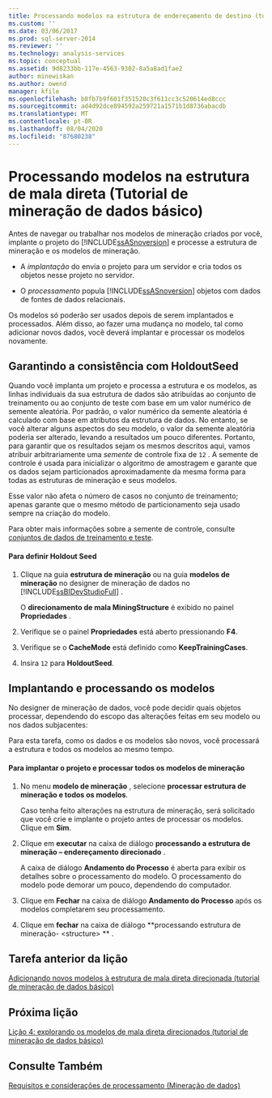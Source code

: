 ```yaml
---
title: Processando modelos na estrutura de endereçamento de destino (tutorial de mineração de dados básico) | Microsoft Docs
ms.custom: ''
ms.date: 03/06/2017
ms.prod: sql-server-2014
ms.reviewer: ''
ms.technology: analysis-services
ms.topic: conceptual
ms.assetid: 9d8233bb-117e-4563-9302-8a5a8ad1fae2
author: minewiskan
ms.author: owend
manager: kfile
ms.openlocfilehash: b8fb7b9f601f351520c3f611cc3c520614ed8ccc
ms.sourcegitcommit: ad4d92dce894592a259721a1571b1d8736abacdb
ms.translationtype: MT
ms.contentlocale: pt-BR
ms.lasthandoff: 08/04/2020
ms.locfileid: "87680238"
---
```

# <a name="processing-models-in-the-targeted-mailing-structure-basic-data-mining-tutorial"></a>Processando modelos na estrutura de mala direta (Tutorial de mineração de dados básico)
  Antes de navegar ou trabalhar nos modelos de mineração criados por você, implante o projeto do [!INCLUDE[ssASnoversion](../includes/ssasnoversion-md.md)] e processe a estrutura de mineração e os modelos de mineração.  
  
-   A *implantação* do envia o projeto para um servidor e cria todos os objetos nesse projeto no servidor.  
  
-   O *processamento* popula [!INCLUDE[ssASnoversion](../includes/ssasnoversion-md.md)] objetos com dados de fontes de dados relacionais.  
  
 Os modelos só poderão ser usados depois de serem implantados e processados. Além disso, ao fazer uma mudança no modelo, tal como adicionar novos dados, você deverá implantar e processar os modelos novamente.  
  
## <a name="ensuring-consistency-with-holdoutseed"></a>Garantindo a consistência com HoldoutSeed  
 Quando você implanta um projeto e processa a estrutura e os modelos, as linhas individuais da sua estrutura de dados são atribuídas ao conjunto de treinamento ou ao conjunto de teste com base em um valor numérico de semente aleatória. Por padrão, o valor numérico da semente aleatória é calculado com base em atributos da estrutura de dados. No entanto, se você alterar alguns aspectos do seu modelo, o valor da semente aleatória poderia ser alterado, levando a resultados um pouco diferentes. Portanto, para garantir que os resultados sejam os mesmos descritos aqui, vamos atribuir arbitrariamente uma *semente* de controle fixa de `12` . A semente de controle é usada para inicializar o algoritmo de amostragem e garante que os dados sejam particionados aproximadamente da mesma forma para todas as estruturas de mineração e seus modelos.  
  
 Esse valor não afeta o número de casos no conjunto de treinamento; apenas garante que o mesmo método de particionamento seja usado sempre na criação do modelo.  
  
 Para obter mais informações sobre a semente de controle, consulte [conjuntos de dados de treinamento e teste](../../2014/analysis-services/data-mining/training-and-testing-data-sets.md).  
  
#### <a name="to-set-the-holdout-seed"></a>Para definir Holdout Seed  
  
1.  Clique na guia **estrutura de mineração** ou na guia **modelos de mineração** no designer de mineração de dados no [!INCLUDE[ssBIDevStudioFull](../includes/ssbidevstudiofull-md.md)] .  
  
     O **direcionamento de mala MiningStructure** é exibido no painel **Propriedades** .  
  
2.  Verifique se o painel **Propriedades** está aberto pressionando **F4**.  
  
3.  Verifique se o **CacheMode** está definido como **KeepTrainingCases**.  
  
4.  Insira `12` para **HoldoutSeed**.  
  
## <a name="deploying-and-processing-the-models"></a>Implantando e processando os modelos  
 No designer de mineração de dados, você pode decidir quais objetos processar, dependendo do escopo das alterações feitas em seu modelo ou nos dados subjacentes:  
  
 Para esta tarefa, como os dados e os modelos são novos, você processará a estrutura e todos os modelos ao mesmo tempo.  
  
#### <a name="to-deploy-the-project-and-process-all-the-mining-models"></a>Para implantar o projeto e processar todos os modelos de mineração  
  
1.  No menu **modelo de mineração** , selecione **processar estrutura de mineração e todos os modelos**.  
  
     Caso tenha feito alterações na estrutura de mineração, será solicitado que você crie e implante o projeto antes de processar os modelos. Clique em **Sim**.  
  
2.  Clique em **executar** na caixa de diálogo **processando a estrutura de mineração – endereçamento direcionado** .  
  
     A caixa de diálogo **Andamento do Processo** é aberta para exibir os detalhes sobre o processamento do modelo. O processamento do modelo pode demorar um pouco, dependendo do computador.  
  
3.  Clique em **Fechar** na caixa de diálogo **Andamento do Processo** após os modelos completarem seu processamento.  
  
4.  Clique em **fechar** na caixa de diálogo **processando estrutura de mineração- \<structure> ** .  
  
## <a name="previous-task-in-lesson"></a>Tarefa anterior da lição  
 [Adicionando novos modelos à estrutura de mala direta direcionada &#40;tutorial de mineração de dados básico&#41;](../../2014/tutorials/adding-new-models-to-the-targeted-mailing-structure-basic-data-mining-tutorial.md)  
  
## <a name="next-lesson"></a>Próxima lição  
 [Lição 4: explorando os modelos de mala direta direcionados &#40;tutorial de mineração de dados básico&#41;](../../2014/tutorials/lesson-4-exploring-the-targeted-mailing-models-basic-data-mining-tutorial.md)  
  
## <a name="see-also"></a>Consulte Também  
 [Requisitos e considerações de processamento &#40;Mineração de dados&#41;](../../2014/analysis-services/data-mining/processing-requirements-and-considerations-data-mining.md)  
  
  
